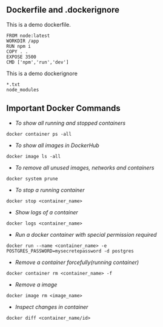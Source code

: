 
## Dockerfile and .dockerignore

This is a demo dockerfile.
```
FROM node:latest
WORKDIR /app
RUN npm i
COPY . .
EXPOSE 3500
CMD ['npm','run','dev']

```

This is a demo dockerignore

```
*.txt
node_modules
```


## Important Docker Commands

- *To show all running and stopped containers*

```
docker container ps -all
```

- *To show all images in DockerHub*

```
docker image ls -all
```

- *To remove all unused images, networks and containers*

```
docker system prune
```

- *To stop a running container*
```
docker stop <container_name>
```

- *Show logs of a container*
```
docker logs <container_name>
```

- *Run a docker container with special permission required*
```
docker run --name <container_name> -e POSTGRES_PASSWORD=mysecretepassword -d postgres
```

- *Remove a container forcefully(running container)*

```
docker container rm <container_name> -f
```

- *Remove a image*

```
docker image rm <image_name>
```

- *Inspect changes in container*

```
docker diff <container_name/id>
```
